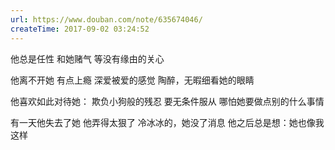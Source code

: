 ```yaml
---
url: https://www.douban.com/note/635674046/
createTime: 2017-09-02 03:24:52
---
```


他总是任性
和她赌气
等没有缘由的关心

他离不开她
有点上瘾
深爱被爱的感觉
陶醉，无暇细看她的眼睛

他喜欢如此对待她：
欺负小狗般的残忍
要无条件服从
哪怕她要做点别的什么事情

有一天他失去了她
他弄得太狠了
冷冰冰的，她没了消息
他之后总是想：她也像我这样